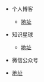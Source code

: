 * 个人博客
  * [地址](https://boris.org.cn/)

* 知识星球
  * [地址](https://t.zsxq.com/mmAmAuF)

* 微信公众号
 * [地址](https://open.weixin.qq.com/qr/code?username=gh_870ffb1242a7)
